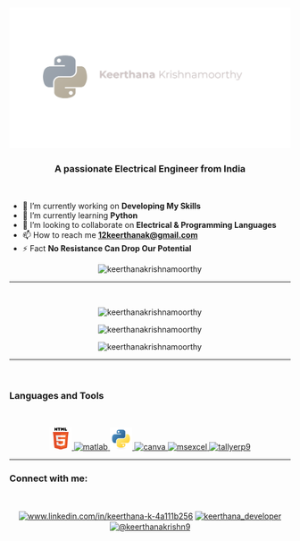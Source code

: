 
<h3 align="center"><img src="./keerthana.png" href="http://keerthanak.netlify.app/"></h3>
<h3 align="center">A passionate Electrical Engineer from India</h3><br>

- 🔭 I’m currently working on **Developing My Skills**
- 🌱 I’m currently learning **Python**
- 👯 I’m looking to collaborate on **Electrical & Programming Languages**
- 📫 How to reach me **12keerthanak@gmail.com**
- ⚡ Fact **No Resistance Can Drop Our Potential**

<p align="center"> <img src="https://komarev.com/ghpvc/?username=keerthanakrishnamoorthy&label=Profile%20views&color=0e75b6&style=flat" alt="keerthanakrishnamoorthy" /> </p>

---

<br>
<p align="center"><img src="https://github-readme-stats.vercel.app/api/top-langs/?username=KeerthanaKrishnamoorthy&show_icons=true&theme=radical&layout=compact" alt="keerthanakrishnamoorthy" /></p>

<p align="center"><img src="https://github-readme-stats.vercel.app/api?username=KeerthanaKrishnamoorthy&show_icons=true&theme=radical" alt="keerthanakrishnamoorthy" /></p>

<p align="center"><img src="https://github-readme-streak-stats.herokuapp.com/?user=keerthanakrishnamoorthy&show_icons=true&theme=radical" alt="keerthanakrishnamoorthy" /></p>

---

<br>
<h3 align="left">Languages and Tools</h3><br>
<p align="center"> <a href="https://www.w3.org/html/" target="_blank" rel="noreferrer"> <img src="https://raw.githubusercontent.com/devicons/devicon/master/icons/html5/html5-original-wordmark.svg" alt="html5" width="40" height="40"/> </a> <a href="https://www.mathworks.com/" target="_blank" rel="noreferrer"> <img src="https://upload.wikimedia.org/wikipedia/commons/2/21/Matlab_Logo.png" alt="matlab" width="40" height="40"/> </a> <a href="https://www.python.org" target="_blank" rel="noreferrer"> <img src="https://raw.githubusercontent.com/devicons/devicon/master/icons/python/python-original.svg" alt="python" width="40" height="40"/> </a>
 <a href="https://www.canva.com" target="_blank" rel="noreferrer"> <img src="https://logodownload.org/wp-content/uploads/2020/11/canva-logo-1-2048x2048.png" alt="canva" width="40" height="40"/> </a>
 <a href="https://www.msexcel.com" target="_blank" rel="noreferrer"> <img src="https://image.pngaaa.com/539/3897539-middle.png" alt="msexcel" width="40" height="40"/> </a>  <a href="https://www.tallyerp9.com" target="_blank" rel="noreferrer"> <img src="https://i.pinimg.com/originals/46/c1/01/46c101255c3abef47ece909c930ec203.jpg" alt="tallyerp9" width="40" height="40"/> </a></p>

---

<h3 align="left">Connect with me:</h3><br>
<p align="center">
<a href="https://linkedin.com/in/www.linkedin.com/in/keerthana-k-4a111b256" target="blank"><img align="center" src="https://raw.githubusercontent.com/rahuldkjain/github-profile-readme-generator/master/src/images/icons/Social/linked-in-alt.svg" alt="www.linkedin.com/in/keerthana-k-4a111b256" height="30" width="40" /></a>
<a href="https://instagram.com/keerthana_developer" target="blank"><img align="center" src="https://raw.githubusercontent.com/rahuldkjain/github-profile-readme-generator/master/src/images/icons/Social/instagram.svg" alt="keerthana_developer" height="30" width="40" /></a>
<a href="https://www.hackerrank.com/@keerthanakrishn9" target="blank"><img align="center" src="https://raw.githubusercontent.com/rahuldkjain/github-profile-readme-generator/master/src/images/icons/Social/hackerrank.svg" alt="@keerthanakrishn9" height="30" width="40" /></a>
</p>
